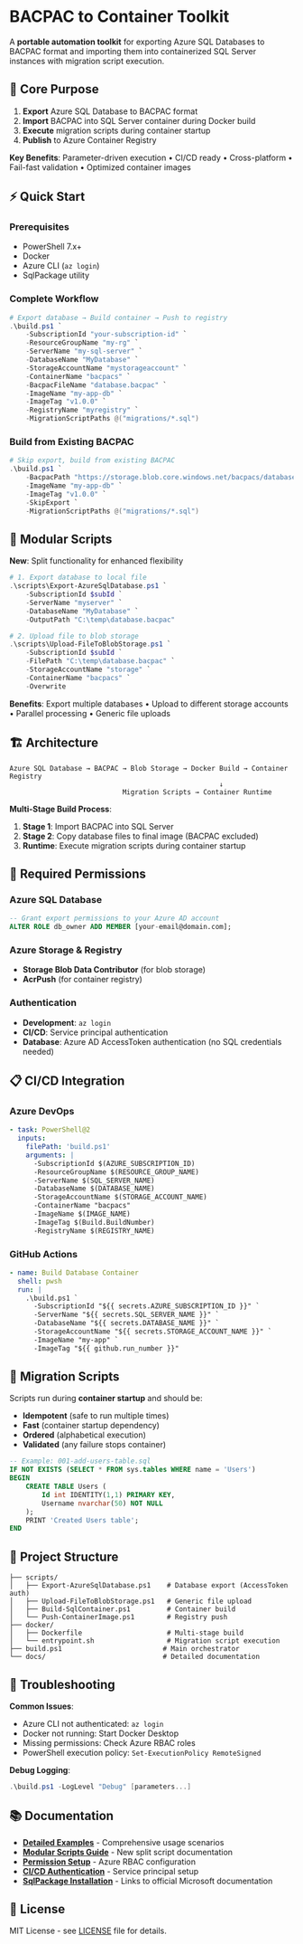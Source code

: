 # BACPAC to Container Toolkit

A **portable automation toolkit** for exporting Azure SQL Databases to BACPAC format and importing them into containerized SQL Server instances with migration script execution.

## 🚀 Core Purpose

1. **Export** Azure SQL Database to BACPAC format
2. **Import** BACPAC into SQL Server container during Docker build
3. **Execute** migration scripts during container startup
4. **Publish** to Azure Container Registry

**Key Benefits**: Parameter-driven execution • CI/CD ready • Cross-platform • Fail-fast validation • Optimized container images

## ⚡ Quick Start

### Prerequisites
- PowerShell 7.x+ 
- Docker
- Azure CLI (`az login`)
- SqlPackage utility

### Complete Workflow
```powershell
# Export database → Build container → Push to registry
.\build.ps1 `
    -SubscriptionId "your-subscription-id" `
    -ResourceGroupName "my-rg" `
    -ServerName "my-sql-server" `
    -DatabaseName "MyDatabase" `
    -StorageAccountName "mystorageaccount" `
    -ContainerName "bacpacs" `
    -BacpacFileName "database.bacpac" `
    -ImageName "my-app-db" `
    -ImageTag "v1.0.0" `
    -RegistryName "myregistry" `
    -MigrationScriptPaths @("migrations/*.sql")
```

### Build from Existing BACPAC
```powershell
# Skip export, build from existing BACPAC
.\build.ps1 `
    -BacpacPath "https://storage.blob.core.windows.net/bacpacs/database.bacpac" `
    -ImageName "my-app-db" `
    -ImageTag "v1.0.0" `
    -SkipExport `
    -MigrationScriptPaths @("migrations/*.sql")
```

## 🔧 Modular Scripts

**New**: Split functionality for enhanced flexibility

```powershell
# 1. Export database to local file
.\scripts\Export-AzureSqlDatabase.ps1 `
    -SubscriptionId $subId `
    -ServerName "myserver" `
    -DatabaseName "MyDatabase" `
    -OutputPath "C:\temp\database.bacpac"

# 2. Upload file to blob storage  
.\scripts\Upload-FileToBlobStorage.ps1 `
    -SubscriptionId $subId `
    -FilePath "C:\temp\database.bacpac" `
    -StorageAccountName "storage" `
    -ContainerName "bacpacs" `
    -Overwrite
```

**Benefits**: Export multiple databases • Upload to different storage accounts • Parallel processing • Generic file uploads

## 🏗️ Architecture

```
Azure SQL Database → BACPAC → Blob Storage → Docker Build → Container Registry
                                                    ↓
                            Migration Scripts → Container Runtime
```

**Multi-Stage Build Process**:
1. **Stage 1**: Import BACPAC into SQL Server
2. **Stage 2**: Copy database files to final image (BACPAC excluded)
3. **Runtime**: Execute migration scripts during container startup

## 🔐 Required Permissions

### Azure SQL Database
```sql
-- Grant export permissions to your Azure AD account
ALTER ROLE db_owner ADD MEMBER [your-email@domain.com];
```

### Azure Storage & Registry
- **Storage Blob Data Contributor** (for blob storage)
- **AcrPush** (for container registry)

### Authentication
- **Development**: `az login`
- **CI/CD**: Service principal authentication
- **Database**: Azure AD AccessToken authentication (no SQL credentials needed)

## 📋 CI/CD Integration

### Azure DevOps
```yaml
- task: PowerShell@2
  inputs:
    filePath: 'build.ps1'
    arguments: |
      -SubscriptionId $(AZURE_SUBSCRIPTION_ID)
      -ResourceGroupName $(RESOURCE_GROUP_NAME)
      -ServerName $(SQL_SERVER_NAME)
      -DatabaseName $(DATABASE_NAME)
      -StorageAccountName $(STORAGE_ACCOUNT_NAME)
      -ContainerName "bacpacs"
      -ImageName $(IMAGE_NAME)
      -ImageTag $(Build.BuildNumber)
      -RegistryName $(REGISTRY_NAME)
```

### GitHub Actions
```yaml
- name: Build Database Container
  shell: pwsh
  run: |
    .\build.ps1 `
      -SubscriptionId "${{ secrets.AZURE_SUBSCRIPTION_ID }}" `
      -ServerName "${{ secrets.SQL_SERVER_NAME }}" `
      -DatabaseName "${{ secrets.DATABASE_NAME }}" `
      -StorageAccountName "${{ secrets.STORAGE_ACCOUNT_NAME }}" `
      -ImageName "my-app" `
      -ImageTag "${{ github.run_number }}"
```

## 📝 Migration Scripts

Scripts run during **container startup** and should be:
- **Idempotent** (safe to run multiple times)
- **Fast** (container startup dependency)
- **Ordered** (alphabetical execution)
- **Validated** (any failure stops container)

```sql
-- Example: 001-add-users-table.sql
IF NOT EXISTS (SELECT * FROM sys.tables WHERE name = 'Users')
BEGIN
    CREATE TABLE Users (
        Id int IDENTITY(1,1) PRIMARY KEY,
        Username nvarchar(50) NOT NULL
    );
    PRINT 'Created Users table';
END
```

## 📁 Project Structure

```
├── scripts/
│   ├── Export-AzureSqlDatabase.ps1    # Database export (AccessToken auth)
│   ├── Upload-FileToBlobStorage.ps1   # Generic file upload
│   ├── Build-SqlContainer.ps1         # Container build
│   └── Push-ContainerImage.ps1        # Registry push
├── docker/
│   ├── Dockerfile                     # Multi-stage build
│   └── entrypoint.sh                  # Migration script execution
├── build.ps1                         # Main orchestrator
└── docs/                             # Detailed documentation
```

## 🐛 Troubleshooting

**Common Issues**:
- Azure CLI not authenticated: `az login`
- Docker not running: Start Docker Desktop
- Missing permissions: Check Azure RBAC roles
- PowerShell execution policy: `Set-ExecutionPolicy RemoteSigned`

**Debug Logging**:
```powershell
.\build.ps1 -LogLevel "Debug" [parameters...]
```

## 📚 Documentation

- **[Detailed Examples](examples/usage-examples.md)** - Comprehensive usage scenarios
- **[Modular Scripts Guide](docs/Modular-Scripts.md)** - New split script documentation  
- **[Permission Setup](docs/Required-Permissions.md)** - Azure RBAC configuration
- **[CI/CD Authentication](docs/CI-CD-Authentication.md)** - Service principal setup
- **[SqlPackage Installation](docs/SqlPackage-Installation.md)** - Links to official Microsoft documentation

## 📄 License

MIT License - see [LICENSE](LICENSE) file for details.
